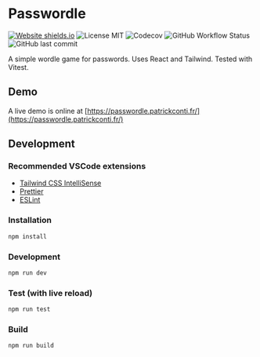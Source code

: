 # Passwordle

[![Website shields.io](https://img.shields.io/website-up-down-green-red/https/passwordle.patrickconti.fr.svg)](https://passwordle.patrickconti.fr/)
![License MIT](https://img.shields.io/badge/license-MIT-green)
![Codecov](https://img.shields.io/codecov/c/github/ifndev/passwordle)
![GitHub Workflow Status](https://img.shields.io/github/actions/workflow/status/ifndev/passwordle/node.js.yml)
![GitHub last commit](https://img.shields.io/github/last-commit/ifndev/passwordle)

A simple wordle game for passwords. Uses React and Tailwind. Tested with Vitest.

## Demo

A live demo is online at [https://passwordle.patrickconti.fr/](https://passwordle.patrickconti.fr/)

## Development

### Recommended VSCode extensions

- [Tailwind CSS IntelliSense](https://marketplace.visualstudio.com/items?itemName=bradlc.vscode-tailwindcss)
- [Prettier](https://marketplace.visualstudio.com/items?itemName=esbenp.prettier-vscode)
- [ESLint](https://marketplace.visualstudio.com/items?itemName=dbaeumer.vscode-eslint)

### Installation

```bash
npm install
```

### Development

```bash
npm run dev
```

### Test (with live reload)

```bash
npm run test
```

### Build

```bash
npm run build
```
